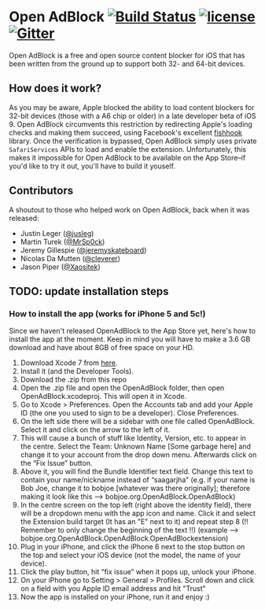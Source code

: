# Open AdBlock [![Build Status](https://travis-ci.org/saagarjha/OpenAdBlock.svg?branch=master)](https://travis-ci.org/saagarjha/OpenAdBlock) [![license](https://img.shields.io/github/license/saagarjha/OpenAdBlock.svg)](http://github.com/saagarjha/OpenAdBlock) [![Gitter](https://img.shields.io/gitter/room/saagarjha/OpenAdBlock.svg)](https://gitter.im/saagarjha/OpenAdBlock)
Open AdBlock is a free and open source content blocker for iOS that has been written from the ground up to support both 32- and 64-bit devices.

## How does it work?
As you may be aware, Apple blocked the ability to load content blockers for 32-bit devices (those with a A6 chip or older) in a late developer beta of iOS 9. Open AdBlock circumvents this restriction by redirecting Apple's loading checks and making them succeed, using Facebook's excellent [fishhook](https://github.com/facebook/fishhook) library. Once the verification is bypassed, Open AdBlock simply uses private `SafariServices` APIs to load and enable the extension. Unfortunately, this makes it impossible for Open AdBlock to be available on the App Store–if you'd like to try it out, you'll have to build it youself.

## Contributors
A shoutout to those who helped work on Open AdBlock, back when it was released:
 - Justin Leger ([@jusleg](http://github.com/jusleg))  
 - Martin Turek ([@MrSp0ck](http://github.com/MrSp0ck))  
 - Jeremy Gillespie ([@jeremyskateboard](http://github.com/jeremyskateboard))  
 - Nicolas Da Mutten ([@cleverer](http://github.com/cleverer))  
 - Jason Piper ([@Xaositek](http://github.com/Xaositek))  

## TODO: update installation steps
### How to install the app (works for iPhone 5 and 5c!)
Since we haven't released OpenAdBlock to the App Store yet, here's how to install the app at the moment. Keep in mind you will have to make a 3.6 GB download and have about 8GB of free space on your HD.

1. Download Xcode 7 from [here](https://developer.apple.com/xcode/downloads/).
2. Install it (and the Developer Tools).
3. Download the .zip from this repo
4. Open the .zip file and open the OpenAdBlock folder, then open OpenAdBlock.xcodeproj. This will open it in Xcode.
5. Go to Xcode > Preferences. Open the Accounts tab and add your Apple ID (the one you used to sign to be a developer). Close Preferences.
6. On the left side there will be a sidebar with one file called OpenAdBlock. Select it and click on the arrow to the left of it.
7. This will cause a bunch of stuff like Identity, Version, etc. to appear in the centre. Select the Team: Unknown Name [Some garbage here] and change it to your account from the drop down menu. Afterwards click on the “Fix Issue” button.
8. Above it, you will find the Bundle Identifier text field. Change this text to contain your name/nickname instead of “saagarjha” (e.g. if your name is Bob Joe, change it to bobjoe.[whatever was there originally]; therefore making it look like this –> bobjoe.org.OpenAdBlock.OpenAdBlock)
9. In the centre screen on the top left (right above the identity field), there will be a dropdown menu with the app icon and name. Click it and select the Extension build target (It has an "E" next to it) and repeat step 8 (!! Remember to only change the beginning of the text !!) (example –> bobjoe.org.OpenAdBlock.OpenAdBlock.OpenAdBlockextension)
10. Plug in your iPhone, and click the iPhone 6 next to the stop button on the top and select your iOS device (not the model, the name of your device).
11. Click the play button, hit “fix issue” when it pops up, unlock your iPhone.
12. On your iPhone go to Setting > General > Profiles. Scroll down and click on a field with you Apple ID email address and hit "Trust"
13. Now the app is installed on your iPhone, run it and enjoy :)
